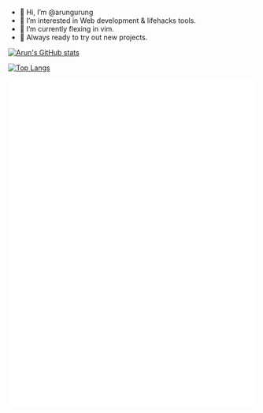 - 👋 Hi, I’m @arungurung
- 👀 I’m interested in Web development & lifehacks tools.
- 🌱 I’m currently flexing in vim.
- 💞️ Always ready to try out new projects.

[![Arun's GitHub stats](https://github-readme-stats.vercel.app/api?username=arungurung&show_icons=true&theme=radical)](https://github.com/anuraghazra/github-readme-stats)

[![Top Langs](https://github-readme-stats.vercel.app/api/top-langs/?username=arungurung&layout=compact&theme=radical)](https://github.com/anuraghazra/github-readme-stats)

<a href="https://monkeytype.com/profile/xangyo">
        <img src="https://raw.githubusercontent.com/arungurung/arungurung/monkeytype-readme/monkeytype-readme-pb.svg" alt="My Monkeytype profile" />
</a>

<!---
arungurung/arungurung is a ✨ special ✨ repository because its `README.md` (this file) appears on your GitHub profile.
You can click the Preview link to take a look at your changes.
--->
